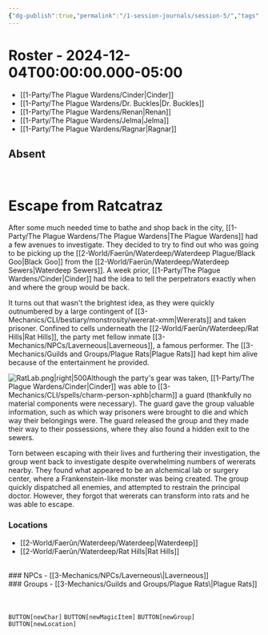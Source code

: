 ```yaml
---
{"dg-publish":true,"permalink":"/1-session-journals/session-5/","tags":["journal"],"created":"2025-02-23T00:43:16.451-05:00","updated":"2025-02-24T20:30:10.312-05:00"}
---
```


# Roster - 2024-12-04T00:00:00.000-05:00



- [[1-Party/The Plague Wardens/Cinder\|Cinder]]
- [[1-Party/The Plague Wardens/Dr. Buckles\|Dr. Buckles]]
- [[1-Party/The Plague Wardens/Renan\|Renan]]
- [[1-Party/The Plague Wardens/Jelma\|Jelma]]
- [[1-Party/The Plague Wardens/Ragnar\|Ragnar]]

## Absent
<br>

# Escape from Ratcatraz
After some much needed time to bathe and shop back in the city, [[1-Party/The Plague Wardens/The Plague Wardens\|The Plague Wardens]] had a few avenues to investigate. They decided to try to find out who was going to be picking up the [[2-World/Faerûn/Waterdeep/Waterdeep Plague/Black Goo\|Black Goo]] from the [[2-World/Faerûn/Waterdeep/Waterdeep Sewers\|Waterdeep Sewers]]. A week prior, [[1-Party/The Plague Wardens/Cinder\|Cinder]] had the idea to tell the perpetrators exactly when and where the group would be back.

It turns out that wasn't the brightest idea, as they were quickly outnumbered by a large contingent of [[3-Mechanics/CLI/bestiary/monstrosity/wererat-xmm\|Wererats]] and taken prisoner. Confined to cells underneath the [[2-World/Faerûn/Waterdeep/Rat Hills\|Rat Hills]], the party met fellow inmate [[3-Mechanics/NPCs/Laverneous\|Laverneous]], a famous performer. The [[3-Mechanics/Guilds and Groups/Plague Rats\|Plague Rats]] had kept him alive because of the entertainment he provided.

![RatLab.png|right|500](/img/user/z_Assets/RatLab.png)Although the party's gear was taken, [[1-Party/The Plague Wardens/Cinder\|Cinder]] was able to [[3-Mechanics/CLI/spells/charm-person-xphb\|charm]] a guard (thankfully no material components were necessary). The guard gave the group valuable information, such as which way prisoners were brought to die and which way their belongings were. The guard released the group and they made their way to their possessions, where they also found a hidden exit to the sewers.

Torn between escaping with their lives and furthering their investigation, the group went back to investigate despite overwhelming numbers of wererats nearby. They found what appeared to be an alchemical lab or surgery center, where a Frankenstein-like monster was being created. The group quickly dispatched all enemies, and attempted to restrain the principal doctor. However, they forgot that wererats can transform into rats and he was able to escape.
<br>
### Locations

- [[2-World/Faerûn/Waterdeep/Waterdeep\|Waterdeep]]
- [[2-World/Faerûn/Waterdeep/Rat Hills\|Rat Hills]]
<br>
### NPCs
- [[3-Mechanics/NPCs/Laverneous\|Laverneous]]<br>
### Groups
- [[3-Mechanics/Guilds and Groups/Plague Rats\|Plague Rats]]
<br><br><br>


`BUTTON[newChar]` `BUTTON[newMagicItem]` `BUTTON[newGroup]` `BUTTON[newLocation]`